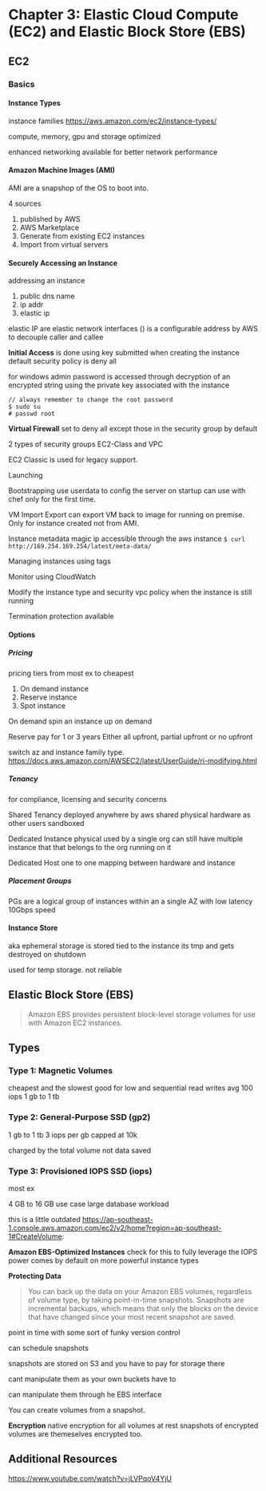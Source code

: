 # Chapter 3: Elastic Cloud Compute (EC2) and Elastic Block Store (EBS)

## EC2

### Basics
#### Instance Types

instance families
https://aws.amazon.com/ec2/instance-types/

compute, memory, gpu and storage optimized

enhanced networking available for better network performance

#### Amazon Machine Images (AMI)
AMI are a snapshop of the OS to boot into.

4 sources
1. published by AWS
2. AWS Marketplace
3. Generate from existing EC2 instances
4. Import from virtual servers

#### Securely Accessing an Instance

addressing an instance
1. public dns name
2. ip addr
3. elastic ip

elastic IP are elastic network interfaces () is a configurable address by AWS to decouple caller and callee

**Initial Access**
is done using key submitted when creating the instance
default security policy is deny all

for windows admin password is accessed through decryption of an encrypted string using the private key associated with the instance


```
// always remember to change the root password
$ sudo su
# passwd root
```

**Virtual Firewall**
set to deny all except those in the security group by default

2 types of security groups
EC2-Class and VPC


EC2 Classic is used for legacy support.

Launching

Bootstrapping
use userdata to config the server on startup can use with chef
only for the first time.

VM Import Export
can export VM back to image for running on premise. Only for instance created not from AMI.

Instance metadata
magic ip accessible through the aws instance
`$ curl http://169.254.169.254/latest/meta-data/`

Managing instances using tags

Monitor using CloudWatch

Modify the instance type and security vpc policy when the instance is still running

Termination protection available

#### Options
##### Pricing
pricing tiers from most ex to cheapest

1. On demand instance
2. Reserve instance
3. Spot instance

On demand
spin an instance up on demand

Reserve pay for 1 or 3 years
Either all upfront, partial upfront or no upfront

switch az and instance family type.
https://docs.aws.amazon.com/AWSEC2/latest/UserGuide/ri-modifying.html

##### Tenancy
for compliance, licensing and security concerns

Shared Tenancy
deployed anywhere by aws
shared physical hardware as other users
sandboxed

Dedicated Instance
physical used by a single org
can still have multiple instance that that belongs to the org running on it 

Dedicated Host
one to one mapping between hardware and instance

##### Placement Groups
PGs are a logical group of instances within an a single AZ with low latency 10Gbps speed

#### Instance Store
aka ephemeral storage
is stored tied to the instance
its tmp and gets destroyed on shutdown

used for temp storage.
not reliable

## Elastic Block Store (EBS)
> Amazon EBS provides persistent block-level storage volumes for use with Amazon EC2
instances. 

## Types
### Type 1: Magnetic Volumes
cheapest and the slowest
good for low and sequential read writes
avg 100 iops
1 gb to 1 tb

### Type 2: General-Purpose SSD (gp2)

1 gb to 1 tb
3 iops per gb capped at 10k

charged by the total volume not data saved

### Type 3: Provisioned IOPS SSD (iops)
most ex

4 GB to 16 GB
use case large database workload

this is a little outdated
https://ap-southeast-1.console.aws.amazon.com/ec2/v2/home?region=ap-southeast-1#CreateVolume:

**Amazon EBS-Optimized Instances**
check for this to fully leverage the IOPS power
comes by default on more powerful instance types


**Protecting Data**

> You can back up the data on your Amazon EBS volumes, regardless of volume type, by taking
point-in-time snapshots. Snapshots are incremental backups, which means that only the
blocks on the device that have changed since your most recent snapshot are saved.

point in time with some sort of funky version control

can schedule snapshots

snapshots are stored on S3 and you have to pay for storage there

cant manipulate them as your own buckets
have to 

can manipulate them through he EBS interface

You can create volumes from a snapshot.

**Encryption**
native encryption for all volumes at rest
snapshots of encrypted volumes are themeselves encrypted too.



## Additional Resources
https://www.youtube.com/watch?v=jLVPqoV4YjU